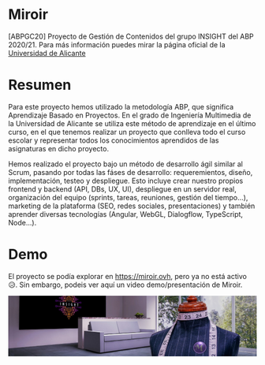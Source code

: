 # Miroir
[ABPGC20] Proyecto de Gestión de Contenidos del grupo INSIGHT del ABP 2020/21. Para más información puedes mirar la página oficial de la [Universidad de Alicante](https://eps.ua.es/es/ingenieria-multimedia/gestioncontenidos/proyectos2021/miroir.html)

# Resumen
Para este proyecto hemos utilizado la metodología ABP, que significa Aprendizaje Basado en Proyectos. En el grado de Ingeniería Multimedia de la Universidad de Alicante se utiliza este método de aprendizaje en el último curso, en el que tenemos realizar un proyecto que conlleva todo el curso escolar y representar todos los conocimientos aprendidos de las asignaturas en dicho proyecto.

Hemos realizado el proyecto bajo un método de desarrollo ágil similar al Scrum, pasando por todas las fáses de desarrollo: requeremientos, diseño, implementación, testeo y despliegue. Esto incluye crear nuestro propios frontend y backend (API, DBs, UX, UI), despliegue en un servidor real, organización del equipo (sprints, tareas, reuniones, gestión del tiempo...), marketing de la plataforma (SEO, redes sociales, presentaciones) y también aprender diversas tecnologías (Angular, WebGL, Dialogflow, TypeScript, Node...). 

# Demo
El proyecto se podía explorar en https://miroir.ovh, pero ya no está activo 😥. Sin embargo, podeis ver aquí un video demo/presentación de Miroir.

[![Miroir](frontend/src/assets/1.jpg)](https://www.youtube.com/watch?v=PmcFGLyH4FM&t=9s&ab_channel=sergioespinosa7)